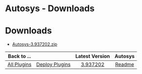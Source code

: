 
Autosys - Downloads
===================

# Downloads

- [Autosys-3.937202.zip](https://raw.githubusercontent.com/UrbanCode/IBM-UCD-PLUGINS/main/files/Autosys/Autosys-3.937202.zip)

|Back to ...||Latest Version|Autosys |
| :---: | :---: | :---: | :---: |
|[All Plugins](../../index.md)|[Deploy Plugins](../README.md)|[3.937202](https://raw.githubusercontent.com/UrbanCode/IBM-UCD-PLUGINS/main/files/Autosys/Autosys-3.937202.zip)|[Readme](README.md)|
